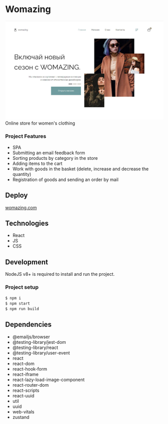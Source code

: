 # Womazing
![Project illustartion](https://github.com/MariaZakharova0805/Womazing/raw/main/screenshot.jpg)
Online store for women's clothing

### Project Features
- SPA
- Submitting an email feedback form
- Sorting products by category in the store
- Adding items to the cart
- Work with goods in the basket (delete, increase and decrease the quantity)
- Registration of goods and sending an order by mail

## Deploy
<a href="https://womazing-cra.vercel.app/" target="_blank">womazing.com</a>

## Technologies
- React
- JS
- CSS

## Development
NodeJS v8+ is required to install and run the project.

### Project setup
```sh
$ npm i
$ npm start
$ npm run build
```
## Dependencies
- @emailjs/browser
- @testing-library/jest-dom
- @testing-library/react
- @testing-library/user-event
- react
- react-dom
- react-hook-form
- react-iframe
- react-lazy-load-image-component
- react-router-dom
- react-scripts
- react-uuid
- util
- uuid
- web-vitals
- zustand
